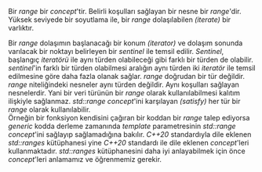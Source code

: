 Bir _range_ bir _concept_'tir. Belirli koşulları sağlayan bir nesne bir _range_'dir. Yüksek seviyede bir soyutlama ile, bir _range_ dolaşılabilen _(iterate)_ bir varlıktır. <br>

Bir _range_ dolaşımın başlanacağı bir konum _(iterator)_ ve dolaşım sonunda varılacak bir noktayı belirleyen bir _sentinel_ ile temsil edilir. 
_Sentinel_, başlangıç _iteratörü_ ile aynı türden olabileceği gibi farklı bir türden de olabilir. _sentinel_'in farklı bir türden olabilmesi aralığın aynı türden iki _iteratör_ ile temsil edilmesine göre daha fazla olanak sağlar. _range_ doğrudan bir tür değildir. _range_ niteliğindeki nesneler aynı türden değildir. Aynı koşulları sağlayan nesnelerdir.
Yani bir veri türünün bir _range_ olarak kullanılabilmesi kalıtım ilişkiyle sağlanmaz. _std::range_ _concept_'ini karşılayan _(satisfy)_ her tür bir _range_ olarak kullanılabilir.<br> Örneğin bir fonksiyon kendisini çağıran bir koddan bir _range_ talep ediyorsa _generic_ kodda derleme zamanında _template_ parametresinin _std::range concept_'ini sağlayıp sağlamadığına bakılır. _C++20_ standardıyla dile eklenen _std::ranges_ kütüphanesi yine _C++20_ standardı ile dile eklenen _concept_'leri kullanmaktadır. _std::ranges_ kütüphanesini daha iyi anlayabilmek için önce _concept_'leri anlamamız ve öğrenmemiz gerekir.

